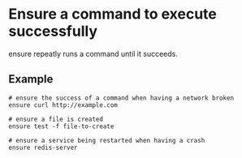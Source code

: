 # Ensure a command to execute successfully

ensure repeatly runs a command until it succeeds.

## Example
```shell
# ensure the success of a command when having a network broken
ensure curl http://example.com

# ensure a file is created
ensure test -f file-to-create

# ensure a service being restarted when having a crash
ensure redis-server
```
